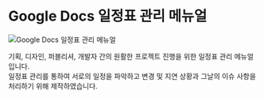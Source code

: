 # Google Docs 일정표 관리 메뉴얼


![Google Docs 일정표 관리 메뉴얼](https://github.com/designens/Google-Docs-Schedule-Management-Manual/blob/master/main.jpg)<br>

기획, 디자인, 퍼블리셔, 개발자 간의 원활한 프로젝트 진행을 위한 일정표 관리 메뉴얼 입니다. <br>
일정표 관리를 통하여 서로의 일정을 파악하고 변경 및 지연 상황과 그날의 이슈 사항을 처리하기 위해 제작하였습니다.
